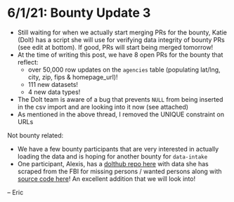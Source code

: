 # 6/1/21: Bounty Update 3

* Still waiting for when we actually start merging PRs for the bounty, Katie \(Dolt\) has a script she will use for verifying data integrity of bounty PRs \(see edit at bottom\). If good, PRs will start being merged tomorrow!
* At the time of writing this post, we have 8 open PRs for the bounty that reflect:
  * over 50,000 row updates on the `agencies` table \(populating lat/lng, city, zip, fips & homepage\_url\)!
  * 111 new datasets!
  * 4 new data types!
* The Dolt team is aware of a bug that prevents `NULL` from being inserted in the csv import and are looking into it now \(see attached\)
* As mentioned in the above thread, I removed the UNIQUE constraint on URLs

Not bounty related:

* We have a few bounty participants that are very interested in actually loading the data and is hoping for another bounty for `data-intake`
* One participant, Alexis, has a [dolthub repo here](https://www.dolthub.com/repositories/alexis-evelyn/wanted-persons) with data she has scraped from the FBI for missing persons / wanted persons along with [source code here](https://github.com/alexis-evelyn/GeneralProjects/tree/master/wanted)! An excellent addition that we will look into!

– Eric

